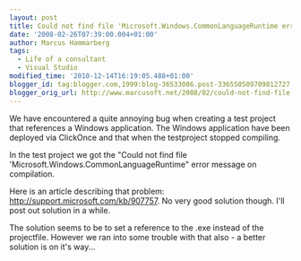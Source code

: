 ```yaml
---
layout: post
title: Could not find file 'Microsoft.Windows.CommonLanguageRuntime error for testprojects
date: '2008-02-26T07:39:00.004+01:00'
author: Marcus Hammarberg
tags:
  - Life of a consultant
  - Visual Studio
modified_time: '2010-12-14T16:19:05.488+01:00'
blogger_id: tag:blogger.com,1999:blog-36533086.post-336550589709812727
blogger_orig_url: http://www.marcusoft.net/2008/02/could-not-find-file-microsoftwindowscom.html
---
```


We have encountered a quite annoying bug when creating a test
project that references a Windows application. The Windows
application have been deployed via ClickOnce and that when the testproject
stopped compiling.

In the test project we got the "Could not find file
'Microsoft.Windows.CommonLanguageRuntime" error message on <span
id="SPELLING_ERROR_3"
class="blsp-spelling-corrected">compilation.

Here is an article describing that problem:
<http://support.microsoft.com/kb/907757>. No very good solution though.
I'll post out solution in a while.

The solution seems to be to set a reference to the .exe instead of the
projectfile. However we ran into some trouble with that also - a better
solution is on it's way...

